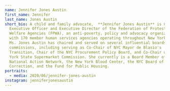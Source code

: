 ```yaml
---
name: Jennifer Jones Austin
first_name: Jennifer
last_name: Jones Austin
short_bio: A child and family advocate,  **Jennifer Jones Austin** is Chief
  Executive Officer and Executive Director of the Federation of Protestant
  Welfare Agencies (FPWA), an anti-poverty, policy and advocacy organization
  with 170 member human services agencies operating throughout New York City.
  Ms. Jones Austin has chaired and served on several influential boards and
  commissions, including serving as Co-Chair of NYC Mayor de Blasio's
  Transition, Chair of the NYC Procurement Policy Board, and Co-Chair of the New
  York State Supermarket Commission. She currently is a Board Member of the
  National Action Network, the New York Blood Center, the NYC Board of
  Correction, and the Fund for Public Housing.
portraits:
  - media: 2020/06/jennifer-jones-austin
instagram: jenniferjonesaustin
---
```

